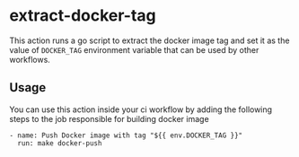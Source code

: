 # extract-docker-tag

This action runs a go script to extract the docker image tag and set it as the value of `DOCKER_TAG` environment variable that can be used by other workflows.

## Usage

You can use this action inside your ci workflow by adding the following steps to the job responsible for building docker image

```
- name: Push Docker image with tag "${{ env.DOCKER_TAG }}"
  run: make docker-push
```